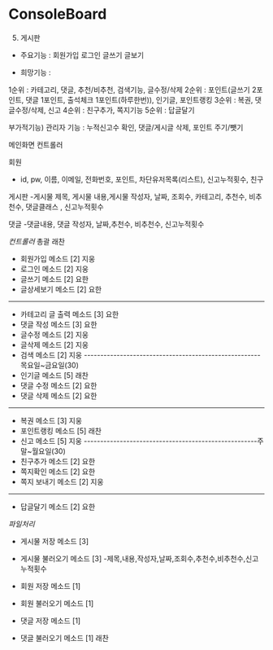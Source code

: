 # ConsoleBoard
5. 게시판
- 주요기능 : 회원가입 로그인 글쓰기 글보기

- 희망기능 :  
      
1순위 : 카테고리, 댓글, 추천/비추천, 검색기능, 글수정/삭제
2순위 : 포인트(글쓰기 2포인트, 댓글 1포인트, 출석체크 1포인트(하루한번)), 인기글, 포인트랭킹
3순위 : 복권, 댓글수정/삭제, 신고
4순위 : 친구추가, 쪽지기능
5순위 : 답글달기

부가적기능)
관리자 기능 : 누적신고수 확인, 댓글/게시글 삭제, 포인트 주기/뺏기


메인화면
컨트롤러




회원
- id, pw, 이름, 이메일, 전화번호, 포인트, 차단유저목록(리스트), 신고누적횟수, 친구



게시판
-게시물 제목, 게시물 내용,게시물 작성자, 날짜, 조회수, 카테고리, 추천수, 비추천수, 댓글클래스 , 신고누적횟수




댓글
-댓글내용, 댓글 작성자, 날짜,추천수, 비추천수, 신고누적횟수






*컨트롤러*
총괄 래찬
- 회원가입 메소드 [2] 지웅
- 로그인 메소드 [2] 지웅
- 글쓰기 메소드 [2] 요한
- 글상세보기 메소드 [2] 요한
------------------------------------------------------
- 카테고리 글 출력 메소드 [3] 요한
- 댓글 작성 메소드 [3] 요한
- 글수정 메소드 [2] 지웅
- 글삭제 메소드 [2] 지웅
- 검색 메소드 [2] 지웅
------------------------------------------------------목요일~금요일(30)
- 인기글 메소드 [5] 래찬
- 댓글 수정 메소드 [2] 요한
- 댓글 삭제 메소드 [2] 요한
------------------------------------------------------
- 복권 메소드 [3] 지웅
- 포인트랭킹 메소드 [5] 래찬
- 신고 메소드 [5] 지웅
-----------------------------------------------------주말~월요일(30)
- 친구추가 메소드 [2] 요한
- 쪽지확인 메소드 [2] 요한
- 쪽지 보내기 메소드 [2] 지웅
----------------------------------------------------
- 답글달기 메소드 [2] 요한


*파일처리*
- 게시물 저장 메소드 [3]
- 게시물 불러오기 메소드 [3]
   -제목,내용,작성자,날짜,조회수,추천수,비추천수,신고누적횟수

- 회원 저장 메소드 [1]
- 회원 불러오기 메소드 [1]

- 댓글 저장 메소드 [1]
- 댓글 불러오기 메소드 [1]
래찬
